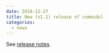 ```yaml
---
date: 2018-12-27
title: New (v1.1) release of commsdsl
categories:
  - news
---
```

See [release notes](https://github.com/commschamp/commsdsl/releases/tag/v1.1).
